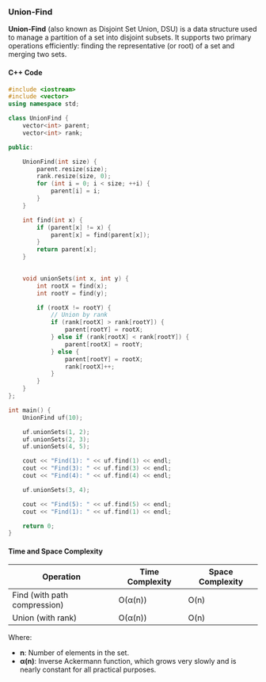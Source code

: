 ### Union-Find

**Union-Find** (also known as Disjoint Set Union, DSU) is a data structure used to manage a partition of a set into disjoint subsets. It supports two primary operations efficiently: finding the representative (or root) of a set and merging two sets.

#### C++ Code

```cpp
#include <iostream>
#include <vector>
using namespace std;

class UnionFind {
    vector<int> parent;
    vector<int> rank;

public:

    UnionFind(int size) {
        parent.resize(size);
        rank.resize(size, 0);
        for (int i = 0; i < size; ++i) {
            parent[i] = i;
        }
    }

    int find(int x) {
        if (parent[x] != x) {
            parent[x] = find(parent[x]); 
        }
        return parent[x];
    }

   
    void unionSets(int x, int y) {
        int rootX = find(x);
        int rootY = find(y);

        if (rootX != rootY) {
            // Union by rank
            if (rank[rootX] > rank[rootY]) {
                parent[rootY] = rootX;
            } else if (rank[rootX] < rank[rootY]) {
                parent[rootX] = rootY;
            } else {
                parent[rootY] = rootX;
                rank[rootX]++;
            }
        }
    }
};

int main() {
    UnionFind uf(10);

    uf.unionSets(1, 2);
    uf.unionSets(2, 3);
    uf.unionSets(4, 5);

    cout << "Find(1): " << uf.find(1) << endl;
    cout << "Find(3): " << uf.find(3) << endl;
    cout << "Find(4): " << uf.find(4) << endl; 

    uf.unionSets(3, 4);

    cout << "Find(5): " << uf.find(5) << endl; 
    cout << "Find(1): " << uf.find(1) << endl; 

    return 0;
}
```

#### Time and Space Complexity

| Operation          | Time Complexity   | Space Complexity  |
|--------------------|-------------------|-------------------|
| Find (with path compression) | O(α(n))    | O(n)              |
| Union (with rank)  | O(α(n))           | O(n)              |

Where:
- **n**: Number of elements in the set.
- **α(n)**: Inverse Ackermann function, which grows very slowly and is nearly constant for all practical purposes.
